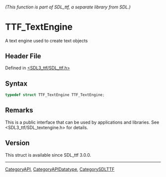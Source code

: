 ###### (This function is part of SDL_ttf, a separate library from SDL.)
# TTF_TextEngine

A text engine used to create text objects

## Header File

Defined in [<SDL3_ttf/SDL_ttf.h>](https://github.com/libsdl-org/SDL_ttf/blob/main/include/SDL3_ttf/SDL_ttf.h)

## Syntax

```c
typedef struct TTF_TextEngine TTF_TextEngine;
```

## Remarks

This is a public interface that can be used by applications and libraries.
See <SDL3_ttf/SDL_textengine.h> for details.

## Version

This struct is available since SDL_ttf 3.0.0.

----
[CategoryAPI](CategoryAPI), [CategoryAPIDatatype](CategoryAPIDatatype), [CategorySDLTTF](CategorySDLTTF)

